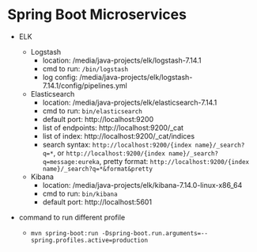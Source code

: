 # Spring Boot Microservices
+ ELK
    + Logstash
        + location: /media/java-projects/elk/logstash-7.14.1
        + cmd to run: `/bin/logstash`
        + log config: /media/java-projects/elk/logstash-7.14.1/config/pipelines.yml
    + Elasticsearch
        + location: /media/java-projects/elk/elasticsearch-7.14.1
        + cmd to run: `bin/elasticsearch`
        + default port: http://localhost:9200
        + list of endpoints: http://localhost:9200/_cat
        + list of index: http://localhost:9200/_cat/indices
        + search syntax: `http://localhost:9200/{index name}/_search?q=*`, or `http://localhost:9200/{index name}/_search?q=message:eureka`, pretty format: `http://localhost:9200/{index name}/_search?q=*&format&pretty`
    + Kibana
        + location: /media/java-projects/elk/kibana-7.14.0-linux-x86_64
        + cmd to run: `bin/kibana`
        + default port: http://localhost:5601
    
+ command to run different profile
    + ` mvn spring-boot:run -Dspring-boot.run.arguments=--spring.profiles.active=production
      `

